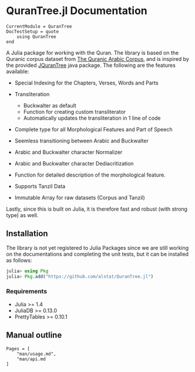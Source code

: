 # QuranTree.jl Documentation

```@meta
CurrentModule = QuranTree
DocTestSetup = quote
    using QuranTree
end
```

A Julia package for working with the Quran. The library is based on the Quranic corpus dataset 
from [The Quranic Arabic Corpus](https://corpus.quran.com/), and is inspired by the provided [JQuranTree](https://corpus.quran.com/java/overview.jsp) java package. The following are the features available:
 
 * Special Indexing for the Chapters, Verses, Words and Parts
 * Transliteration

    * Buckwalter as default
    * Function for creating custom transliterator
    * Automatically updates the transliteration in 1 line of code
 * Complete type for all Morphological Features and Part of Speech
 * Seemless transitioning between Arabic and Buckwalter
 * Arabic and Buckwalter character Normalizer
 * Arabic and Buckwalter character Dediacritization
 * Function for detailed description of the morphological feature.
 * Supports Tanzil Data
 * Immutable Array for raw datasets (Corpus and Tanzil)

Lastly, since this is built on Julia, it is therefore fast and robust (with strong type) as well.
## Installation
The library is not yet registered to Julia Packages since we are still working on the documentations and completing the unit tests, but it can be installed as follows:
```julia
julia> using Pkg
julia> Pkg.add("https://github.com/alstat/QuranTree.jl")
```
### Requirements
 * Julia >= 1.4
 * JuliaDB >= 0.13.0
 * PrettyTables >= 0.10.1

## Manual outline

```@contents
Pages = [
    "man/usage.md",
    "man/api.md
]
```